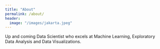 ```yaml
---
title: "About"
permalink: /about/
header:
  image: "/images/jakarta.jpeg"
---
```


Up and coming Data Scientist who excels at Machine Learning, Exploratory Data Analysis and Data Visualizations.
